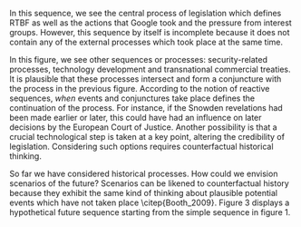 In this sequence, we see the central process of legislation which defines RTBF as well as the actions that Google took and the pressure from interest groups. However, this sequence by itself is incomplete because it does not contain any of the external processes which took place at the same time.



In this figure, we see other sequences or processes: security-related processes, technology development and transnational commercial treaties.
It is plausible that these processes intersect and form a conjuncture with the process in the previous figure.
According to the notion of reactive sequences, *when* events and conjunctures take place defines the continuation of the process.
For instance, if the Snowden revelations had been made earlier or later, this could have had an influence on later decisions by the European Court of Justice.
Another possibility is that a crucial technological step is taken at a key point, altering the credibility of legislation.
Considering such options requires counterfactual historical thinking.

So far we have considered historical processes.
How could we envision scenarios of the future?
Scenarios can be likened to counterfactual history because they exhibit the same kind of thinking about plausible potential events which have not taken place \citep{Booth_2009}.
Figure 3 displays a hypothetical future sequence starting from the simple sequence in figure 1.